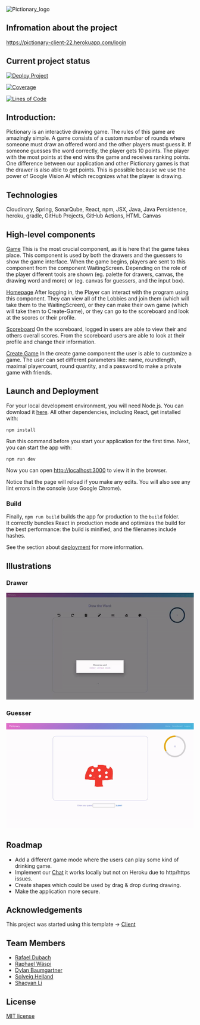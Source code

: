 ![Pictionary_logo](https://user-images.githubusercontent.com/45404885/168472154-48f812ac-7ab4-4b09-8586-1145cedabcc3.png)


## Infromation about the project

https://pictionary-client-22.herokuapp.com/login

## Current project status

[![Deploy Project](https://github.com/sopra-fs22-group-27/Pictionary-Client/actions/workflows/deploy.yml/badge.svg)](https://github.com/sopra-fs22-group-27/Pictionary-Client/actions/workflows/deploy.yml)

[![Coverage](https://sonarcloud.io/api/project_badges/measure?project=sopra-fs22-group-27_Pictionary-Client&metric=coverage)](https://sonarcloud.io/summary/new_code?id=sopra-fs22-group-27_Pictionary-Client)

[![Lines of Code](https://sonarcloud.io/api/project_badges/measure?project=sopra-fs22-group-27_Pictionary-Client&metric=ncloc)](https://sonarcloud.io/summary/new_code?id=sopra-fs22-group-27_Pictionary-Client)


## Introduction: 
Pictionary is an interactive drawing game. The rules of this game are amazingly simple. A game consists of a custom number of rounds where someone must draw an offered word and the other players must guess it. If someone guesses the word correctly, the player gets 10 points. The player with the most points at the end wins the game and receives ranking points. One difference between our application and other Pictionary games is that the drawer is also able to get points. This is possible because we use the power of Google Vision AI which recognizes what the player is drawing.


## Technologies
Cloudinary,
Spring,
SonarQube,
React,
npm,
JSX,
Java,
Java Persistence,
heroku,
gradle,
GitHub Projects,
GitHub Actions,
HTML Canvas

## High-level components

[Game](https://github.com/sopra-fs22-group-27/Pictionary-Client/blob/master/src/components/views/Game.js)
This is the most crucial component, as it is here that the game takes place. This component is used by both the drawers and the guessers to show the game interface. When the game begins, players are sent to this component from the component WaitingScreen. Depending on the role of the player different tools are shown (eg. palette for drawers, canvas, the drawing word and more) or (eg. canvas for guessers, and the input box).

[Homepage](https://github.com/sopra-fs22-group-27/Pictionary-Client/blob/master/src/components/views/HomePage.js)
After logging in, the Player can interact with the program using this component. They can view all of the Lobbies and join them (which will take them to the WaitingScreen), or they can make their own game (which will take them to Create-Game), or they can go to the scoreboard and look at the scores or their profile.

[Scoreboard](https://github.com/sopra-fs22-group-27/Pictionary-Client/blob/master/src/components/views/ScoreBoard.js)
On the scoreboard, logged in users are able to view their and others overall scores. From the scoreboard users are able to look at their profile and change their information. 

[Create Game](https://github.com/sopra-fs22-group-27/Pictionary-Client/blob/master/src/components/views/CreateGame.js)
In the create game component the user is able to customize a game. The user can set different parameters like: name, roundlength, maximal playercount, round quantity, and a password to make a private game with friends. 

## Launch and Deployment
For your local development environment, you will need Node.js. You can download it [here](https://nodejs.org). All other dependencies, including React, get installed with:

```
npm install
```

Run this command before you start your application for the first time. Next, you can start the app with:

```
npm run dev
```

Now you can open [http://localhost:3000](http://localhost:3000) to view it in the browser.

Notice that the page will reload if you make any edits. You will also see any lint errors in the console (use Google Chrome).

### Build
Finally, `npm run build` builds the app for production to the `build` folder.<br>
It correctly bundles React in production mode and optimizes the build for the best performance: the build is minified, and the filenames include hashes.<br>

See the section about [deployment](https://facebook.github.io/create-react-app/docs/deployment) for more information.

## Illustrations

### Drawer
![Pictionary](https://github.com/sopra-fs22-group-27/Pictionary-Client/blob/master/src/resources/second_gif.gif)

### Guesser
![Pictionary](https://github.com/sopra-fs22-group-27/Pictionary-Client/blob/master/src/resources/first_gif.gif)


## Roadmap

- Add a different game mode  where the users can play some kind of drinking game.
- Implement our [Chat](https://github.com/sopra-fs22-group-27/Pictionary-Client/tree/chatbox) it works locally but not on Heroku due to http/https issues.
- Create shapes which could be used by drag & drop during drawing.
- Make the application more secure. 

## Acknowledgements

This project was started using this template -> [Client](https://github.com/HASEL-UZH/sopra-fs22-template-client)

## Team Members

- [Rafael Dubach](https://github.com/radubauzh)
- [Raphael Wäspi](https://github.com/sumsumcity)
- [Dylan Baumgartner](https://github.com/mrspacerobot)
- [Solveig Helland](https://github.com/hellasol)
- [Shaoyan Li](https://github.com/SyLi9527)

## License

[MIT license](https://github.com/sopra-fs22-group-27/Pictionary-Client/blob/master/LICENSE)


